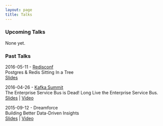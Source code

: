 ```yaml
---
layout: page
title: Talks
---
```


### Upcoming Talks

None yet.

### Past Talks

2016-05-11 - [Redisconf](http://redisconference.com/)<br>
Postgres & Redis Sitting In a Tree<br>
[Slides](https://speakerdeck.com/neovintage/postgres-and-redis-sitting-in-a-tree)<br>


2016-04-26 - [Kafka Summit](http://kafka-summit.org/)<br>
The Enterprise Service Bus is Dead! Long Live the Enterprise Service Bus.<br>
[Slides](https://speakerdeck.com/neovintage/the-enterprise-service-bus-is-dead-long-live-the-enterprise-service-bus) | [Video](http://www.confluent.io/kafka-summit-2016-users-the-enterprise-service-bus-is-dead-long-live-the-enterprise-service-bus)<br>


2015-09-12 - Dreamforce <br>
Building Better Data-Driven Insights<br>
[Slides](http://www.slideshare.net/developerforce/build-better-datadriven-insights) | [Video](https://success.salesforce.com/apex/Ev_Sessions?eventId=a1Q30000000DHQlEAO&utm_content=buffer93e9a&utm_medium=social&utm_source=twitter.com&utm_campaign=buffer#/session/a2q30000001AyXVAA0)<br>
